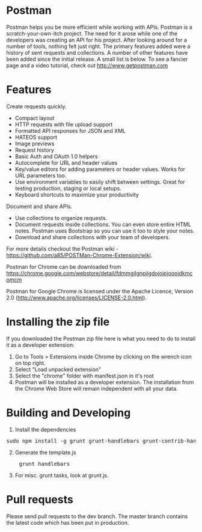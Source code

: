 Postman
=======
Postman helps you be more efficient while working with APIs. Postman is a scratch-your-own-itch project. The need for it arose while one of the developers was creating an API for his project. After looking around for a number of tools, nothing felt just right. The primary features added were a history of sent requests and collections.
A number of other features have been added since the initial release. A small list is below. To see a fancier page and a video tutorial, check out http://www.getpostman.com

Features
========

Create requests quickly.

- Compact layout
- HTTP requests with file upload support
- Formatted API responses for JSON and XML
- HATEOS support
- Image previews
- Request history
- Basic Auth and OAuth 1.0 helpers
- Autocomplete for URL and header values
- Key/value editors for adding parameters or header values. Works for URL parameters too.
- Use environment variables to easily shift between settings. Great for testing production, staging or local setups.
- Keyboard shortcuts to maximize your productivity

Document and share APIs.

- Use collections to organize requests.
- Document requests inside collections. You can even store entire HTML notes. Postman uses Bootstrap so you can use it too to style your notes.
- Download and share collections with your team of developers.

For more details checkout the Postman wiki - https://github.com/a85/POSTMan-Chrome-Extension/wiki.

Postman for Chrome can be downloaded from https://chrome.google.com/webstore/detail/fdmmgilgnpjigdojojpjoooidkmcomcm

Postman for Google Chrome is licensed under the Apache Licence, Version 2.0 (http://www.apache.org/licenses/LICENSE-2.0.html).

Installing the zip file
=========================

If you downloaded the Postman zip file here is what you need to do to install it as a developer extension:

1. Go to Tools > Extensions inside Chrome by clicking on the wrench icon on top right.
2. Select "Load unpacked extension"
3. Select the "chrome" folder with manifest.json in it's root
4. Postman will be installed as a developer extension. The installation from the Chrome Web Store will remain independent with all your data.

Building and Developing
=========================
1. Install the dependencies
<pre>
sudo npm install -g grunt grunt-handlebars grunt-contrib-handlebars
</pre>
2. Generate the template.js
<pre>
	grunt handlebars
</pre>
3. For misc. grunt tasks, look at grunt.js.

Pull requests
=========================

Please send pull requests to the dev branch. The master branch contains the latest code which has been put in production.
